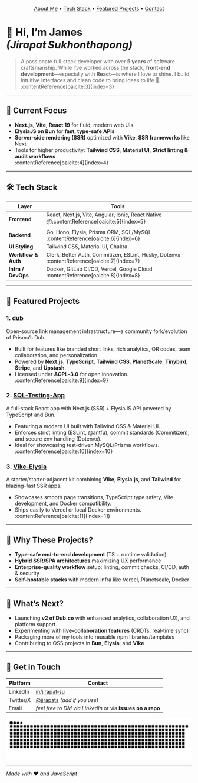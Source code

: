 <!-- Garbage banner-spacing to center social on profile -->
<p align="center">
  <a href="#about">About Me</a> •
  <a href="#tech-stack">Tech Stack</a> •
  <a href="#projects">Featured Projects</a> •
  <a href="#contact">Contact</a>
</p>

# 👋 Hi, I’m James _(Jirapat Sukhonthapong)_

> A passionate full‑stack developer with over **5 years** of software craftsmanship. While I’ve worked across the stack, **front‑end development**—especially with **React**—is where I love to shine. I build intuitive interfaces and clean code to bring ideas to life 🚀.  
> :contentReference[oaicite:3]{index=3}

---

## 🚀 Current Focus

- **Next.js**, **Vite**, **React 19** for fluid, modern web UIs
- **ElysiaJS on Bun** for **fast, type-safe APIs**
- **Server-side rendering (SSR)** optimized with **Vike**, **SSR frameworks** like Next
- Tools for higher productivity: **Tailwind CSS**, **Material UI**, **Strict linting & audit workflows**  
  :contentReference[oaicite:4]{index=4}

---

## 🛠️ Tech Stack

| Layer               | Tools                                                                                        |
| ------------------- | -------------------------------------------------------------------------------------------- |
| **Frontend**        | React, Next.js, Vite, Angular, Ionic, React Native 📦:contentReference[oaicite:5]{index=5}   |
| **Backend**         | Go, Hono, Elysia, Prisma ORM, SQL/MySQL :contentReference[oaicite:6]{index=6}                |
| **UI Styling**      | Tailwind CSS, Material UI, Chakra                                                            |
| **Workflow & Auth** | Clerk, Better Auth, Commitizen, ESLint, Husky, Dotenvx :contentReference[oaicite:7]{index=7} |
| **Infra / DevOps**  | Docker, GitLab CI/CD, Vercel, Google Cloud :contentReference[oaicite:8]{index=8}             |

---

## 🎯 Featured Projects

### 1. **[dub](https://github.com/jirapat‑su/dub)**

Open‑source link management infrastructure—a community fork/evolution of Prisma’s Dub.

- Built for features like branded short links, rich analytics, QR codes, team collaboration, and personalization.
- Powered by **Next.js**, **TypeScript**, **Tailwind CSS**, **PlanetScale**, **Tinybird**, **Stripe**, and **Upstash**.
- Licensed under **AGPL‑3.0** for open innovation.  
  :contentReference[oaicite:9]{index=9}

### 2. **[SQL‑Testing‑App](https://github.com/jirapat‑su/SQL‑Testing‑App)**

A full‑stack React app with Next.js (SSR) + ElysiaJS API powered by TypeScript and Bun.

- Featuring a modern UI built with Tailwind CSS & Material UI.
- Enforces strict linting (ESLint, @antfu), commit standards (Commitizen), and secure env handling (Dotenvx).
- Ideal for showcasing test-driven MySQL/Prisma workflows.  
  :contentReference[oaicite:10]{index=10}

### 3. **[Vike‑Elysia](https://github.com/jirapat‑su/Vike‑Elysia)**

A starter/starter‑adjacent kit combining **Vike**, **Elysia.js**, and **Tailwind** for blazing-fast SSR apps.

- Showcases smooth page transitions, TypeScript type safety, Vite development, and Docker compatibility.
- Ships easily to Vercel or local Docker environments.  
  :contentReference[oaicite:11]{index=11}

---

## 🔧 Why These Projects?

- **Type‑safe end‑to‑end development** (TS + runtime validation)
- **Hybrid SSR/SPA architectures** maximizing UX performance
- **Enterprise-quality workflow** setup: linting, commit checks, CI/CD, auth & security
- **Self-hostable stacks** with modern infra like Vercel, Planetscale, Docker

---

## 🔭 What’s Next?

- Launching **v2 of Dub.co** with enhanced analytics, collaboration UX, and platform support
- Experimenting with **live‑collaboration features** (CRDTs, real‑time sync)
- Packaging more of my tools into reusable npm libraries/templates
- Contributing to OSS projects in **Bun**, **Elysia**, and **Vike**

---

## 💬 Get in Touch

| Platform  | Contact                                                      |
| --------- | ------------------------------------------------------------ |
| LinkedIn  | [in/jirapat‑su](https://www.linkedin.com/in/jirapat-su)      |
| Twitter/X | [@jirapats](https://twitter.com/jirapats) _(add if you use)_ |
| Email     | _feel free to DM via LinkedIn_ or via **issues on a repo**   |

<picture>
  <source media="(prefers-color-scheme: dark)" srcset="https://raw.githubusercontent.com/Lock-Lee/Lock-Lee/output/github-contribution-grid-snake-dark.svg" />
  <source media="(prefers-color-scheme: light)" srcset="https://raw.githubusercontent.com/Lock-Lee/Lock-Lee/output/github-contribution-grid-snake.svg" />
  <img alt="github-snake" src="https://raw.githubusercontent.com/Lock-Lee/Lock-Lee/output/github-contribution-grid-snake.svg" />
</picture>

---

_Made with ❤️ and JavaScript_
